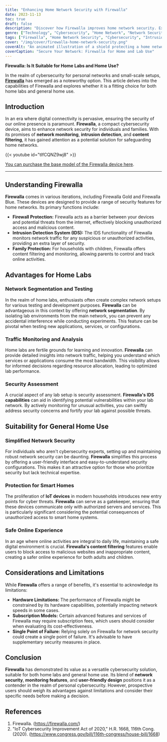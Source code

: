 ```yaml
---
title: "Enhancing Home Network Security with Firewalla"
date: 2023-11-13
toc: true
draft: false
description: "Discover how Firewalla improves home network security. Explore its benefits, suitability for home labs, and user-friendly features."
genre: ["Technology", "Cybersecurity", "Home Network", "Network Security", "IoT Security", "Online Safety", "Home Labs", "Digital Protection", "Intrusion Detection", "Content Filtering"]
tags: ["Firewalla", "Home Network Security", "Cybersecurity", "Intrusion Detection", "Content Filtering", "Network Segmentation", "Home Labs", "IoT Security", "Online Safety", "Digital Protection", "Enhancing Home Security", "Network Monitoring Device", "Internet of Things Protection", "User-Friendly Network Firewall", "Home Network Management", "Network Security Solutions", "Smart Home Cybersecurity", "Firewalla Features", "Network Security Tips", "Home Lab Experimentation", "Online Privacy", "Parental Controls", "Network Traffic Analysis", "Home Network Defense", "Network Security Measures", "Choosing a Firewall Device", "IoT Device Security", "Home Network Firewall Setup", "Network Security Insights", "Safeguarding Digital Life"]
cover: "/img/cover/firewalla-home-network-security.png"
coverAlt: "An animated illustration of a shield protecting a home network."
coverCaption: "Secure Your Network: Firewalla for Home and Lab Use"
---
```


**Firewalla: Is It Suitable for Home Labs and Home Use?**

In the realm of cybersecurity for personal networks and small-scale setups, [**Firewalla**](https://firewalla.com/) has emerged as a noteworthy option. This article delves into the capabilities of Firewalla and explores whether it is a fitting choice for both home labs and general home use.

## **Introduction**

In an era where digital connectivity is pervasive, ensuring the security of our online presence is paramount. **Firewalla**, a compact cybersecurity device, aims to enhance network security for individuals and families. With its promises of **network monitoring**, **intrusion detection**, and **content filtering**, it has gained attention as a potential solution for safeguarding home networks.

{{< youtube id="tIfCQNZ9wj8" >}}

[You can purchase the base model of the Firewalla device here](https://amzn.to/3qjlM8h).
______

## **Understanding Firewalla**

**Firewalla** comes in various iterations, including Firewalla Gold and Firewalla Blue. These devices are designed to provide a range of security features for home networks. Its primary functions include:

- **Firewall Protection:** Firewalla acts as a barrier between your devices and potential threats from the internet, effectively blocking unauthorized access and malicious content.
- **Intrusion Detection System (IDS):** The IDS functionality of Firewalla monitors network traffic for any suspicious or unauthorized activities, providing an extra layer of security.
- **Family Protection:** For households with children, Firewalla offers content filtering and monitoring, allowing parents to control and track online activities.



## **Advantages for Home Labs**

### **Network Segmentation and Testing**

In the realm of home labs, enthusiasts often create complex network setups for various testing and development purposes. **Firewalla** can be advantageous in this context by offering **network segmentation**. By isolating lab environments from the main network, you can prevent any accidental interference while conducting experiments. This feature can be pivotal when testing new applications, services, or configurations.

### **Traffic Monitoring and Analysis**

Home labs are fertile grounds for learning and innovation. **Firewalla** can provide detailed insights into network traffic, helping you understand which services or applications consume the most bandwidth. This visibility allows for informed decisions regarding resource allocation, leading to optimized lab performance.

### **Security Assessment**

A crucial aspect of any lab setup is security assessment. **Firewalla's IDS capabilities** can aid in identifying potential vulnerabilities within your lab network. By actively monitoring for unusual activities, you can swiftly address security concerns and fortify your lab against possible threats.

## **Suitability for General Home Use**

### **Simplified Network Security**

For individuals who aren't cybersecurity experts, setting up and maintaining robust network security can be daunting. **Firewalla** simplifies this process by offering a user-friendly interface and easy-to-understand security configurations. This makes it an attractive option for those who prioritize security but lack technical expertise.

### **Protection for Smart Homes**

The proliferation of **IoT devices** in modern households introduces new entry points for cyber threats. **Firewalla** can serve as a gatekeeper, ensuring that these devices communicate only with authorized servers and services. This is particularly significant considering the potential consequences of unauthorized access to smart home systems.

### **Safe Online Experience**

In an age where online activities are integral to daily life, maintaining a safe digital environment is crucial. **Firewalla's content filtering** features enable users to block access to malicious websites and inappropriate content, creating a safer online experience for both adults and children.

## **Considerations and Limitations**

While **Firewalla** offers a range of benefits, it's essential to acknowledge its limitations:

- **Hardware Limitations:** The performance of Firewalla might be constrained by its hardware capabilities, potentially impacting network speeds in some cases.
- **Subscription Models:** Certain advanced features and services of Firewalla may require subscription fees, which users should consider when evaluating its cost-effectiveness.
- **Single Point of Failure:** Relying solely on Firewalla for network security could create a single point of failure. It's advisable to have supplementary security measures in place.



## **Conclusion**

**Firewalla** has demonstrated its value as a versatile cybersecurity solution, suitable for both home labs and general home use. Its blend of **network security**, **monitoring features**, and **user-friendly design** positions it as a contender in the realm of personal cybersecurity. However, prospective users should weigh its advantages against limitations and consider their specific needs before making a decision.

## **References**

1. Firewalla. (https://firewalla.com/)
2. "IoT Cybersecurity Improvement Act of 2020," H.R. 1668, 116th Cong. (2020). (https://www.congress.gov/bill/116th-congress/house-bill/1668)

